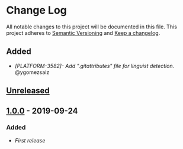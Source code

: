 # Change Log
All notable changes to this project will be documented in this file.
This project adheres to [Semantic Versioning](http://semver.org/) and [Keep a changelog](https://github.com/olivierlacan/keep-a-changelog).

## Added
- *[PLATFORM-3582]- Add ".gitattributes" file for linguist detection.* @ygomezsaiz

## [Unreleased]

## [1.0.0] - 2019-09-24
### Added
- *First release*

[Unreleased]: https://github.com/idealista/mapnik_role/tree/develop
[1.0.0]: https://github.com/idealista/mapnik_role/tree/1.0.0